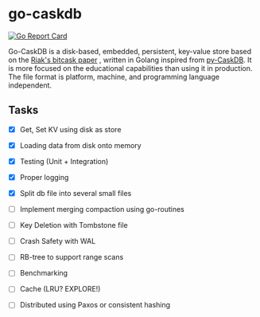 # go-caskdb

[![Go Report Card](https://goreportcard.com/badge/github.com/abesheknarayan/go-caskdb)](https://goreportcard.com/report/github.com/abesheknarayan/go-caskdb)

Go-CaskDB is a disk-based, embedded, persistent, key-value store based on the [Riak's bitcask paper](https://riak.com/assets/bitcask-intro.pdf) , written in Golang inspired from [py-CaskDB](https://github.com/avinassh/py-caskdb). It is more focused on the educational capabilities than using it in production. The file format is platform, machine, and programming language independent.

## Tasks
- [x] Get, Set KV using disk as store
- [x] Loading data from disk onto memory 
- [x] Testing (Unit + Integration)
- [x] Proper logging
- [x] Split db file into several small files 
- [ ] Implement merging compaction using go-routines
- [ ] Key Deletion with Tombstone file
- [ ] Crash Safety with WAL
- [ ] RB-tree to support range scans
- [ ] Benchmarking
- [ ] Cache (LRU? EXPLORE!)
- [ ] Distributed using Paxos or consistent hashing


